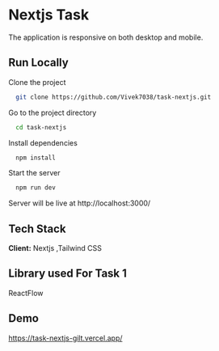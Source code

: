 # Nextjs Task

The application is responsive on both desktop and mobile.

## Run Locally

Clone the project

```bash
  git clone https://github.com/Vivek7038/task-nextjs.git
```

Go to the project directory

```bash
  cd task-nextjs
```

Install dependencies

```bash
  npm install
```
Start the server

```bash
  npm run dev
```

Server will be live at
http://localhost:3000/

## Tech Stack

**Client:** Nextjs ,Tailwind CSS

## Library used For Task 1 

ReactFlow


## Demo

https://task-nextjs-gilt.vercel.app/

